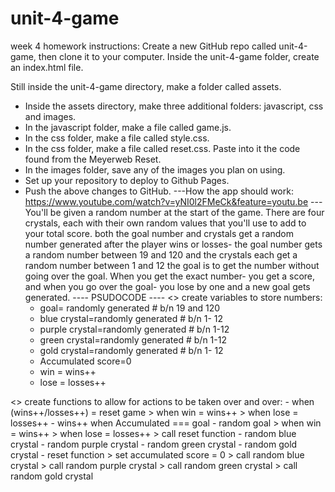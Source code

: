 # unit-4-game
week 4 homework
instructions:
Create a new GitHub repo called unit-4-game, then clone it to your computer.
Inside the unit-4-game folder, create an index.html file.

Still inside the unit-4-game directory, make a folder called assets.
- Inside the assets directory, make three additional folders: javascript, css and images.
- In the javascript folder, make a file called game.js.
- In the css folder, make a file called style.css.
- In the css folder, make a file called reset.css. Paste into it the code found from the Meyerweb Reset.
- In the images folder, save any of the images you plan on using.
- Set up your repository to deploy to Github Pages.
- Push the above changes to GitHub.
---How the app should work: https://www.youtube.com/watch?v=yNI0l2FMeCk&feature=youtu.be ---
You'll be given a random number at the start of the game.
There are four crystals, each with their own random values that you'll use to add to your total score.
both the goal number and crystals get a random number generated after the player wins or losses- the goal number gets a random number between 19 and 120 and the crystals each get a random number between 1 and 12
the goal is to get the number without going over the goal. 
When you get the exact number- you get a score, and when you go over the goal- you lose by one and a new goal gets generated.
----  PSUDOCODE ----
<> create variables to store numbers:
    - goal= randomly generated # b/n 19 and 120
    - blue crystal=randomly generated # b/n 1- 12
    - purple crystal=randomly generated # b/n 1-12
    - green crystal=randomly generated # b/n 1-12
    - gold crystal=randomly generated # b/n 1- 12
    - Accumulated score=0
    - win = wins++
    - lose = losses++


<> create functions to allow for actions to be taken over and over:
    - when (wins++/losses++) = reset game
        > when win = wins++
        > when lose = losses++
    - wins++ when Accumulated === goal
    - random goal 
        > when win = wins++
        > when lose = losses++
        > call reset function
    - random blue crystal
    - random purple crystal
    - random green crystal
    - random gold crystal
    - reset function
        > set accumulated score = 0
        > call random blue crystal
        > call random purple crystal
        > call random green crystal
        > call random gold crystal



